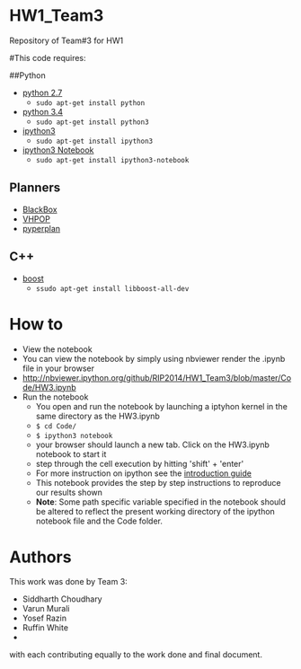HW1_Team3
=========

Repository of Team#3 for HW1 

#This code requires:

##Python
* [python 2.7](http://www.python.org/download/releases/2.7/)
  * `sudo apt-get install python`
* [python 3.4](http://www.python.org/download/releases/3.4/)
  * `sudo apt-get install python3`
* [ipython3](http://ipython.org/install.html)
  * `sudo apt-get install ipython3`
* [ipython3 Notebook](http://ipython.org/notebook.html)
  * `sudo apt-get install ipython3-notebook`

## Planners
* [BlackBox](http://www.cs.rochester.edu/~kautz/satplan/blackbox/)
* [VHPOP](http://www.tempastic.org/vhpop/)
* [pyperplan](https://bitbucket.org/TonasJ/pyperplan)

## C++
* [boost](http://www.boost.org/)
  * `ssudo apt-get install libboost-all-dev`

# How to
* View the notebook
 * You can view the notebook by simply using nbviewer render the .ipynb file in your browser
 * http://nbviewer.ipython.org/github/RIP2014/HW1_Team3/blob/master/Code/HW3.ipynb
* Run the notebook
  * You open and run the notebook by launching a iptyhon kernel in the same directory as the HW3.ipynb
  * `$ cd Code/`
  * `$ ipython3 notebook`
  * your browser should launch a new tab. Click on the HW3.ipynb notebook to start it
  * step through the cell execution by hitting 'shift' + 'enter'
  * For more instruction on ipython see the [introduction guide](http://ipython.org/ipython-doc/stable/notebook/notebook.html#introduction)
  * This notebook provides the step by step instructions to reproduce our results shown
  * **Note**: Some path specific variable specified in the notebook should be altered to reflect the present working directory of the ipython notebook file and the Code folder.

# Authors
This work was done by Team 3:
* Siddharth Choudhary
* Varun Murali
* Yosef Razin
* Ruffin White
* 
with each contributing equally to the work done and final document.
